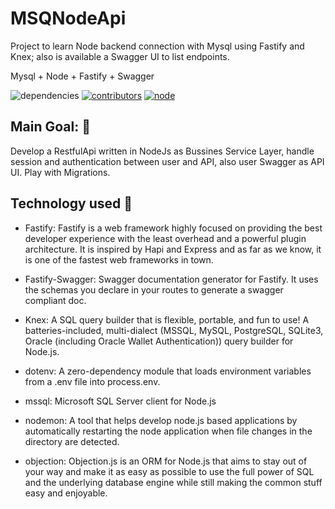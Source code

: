 # MSQNodeApi

Project to learn Node backend connection with Mysql using Fastify and Knex; also is available a Swagger UI to list endpoints.

Mysql + Node + Fastify + Swagger

![dependencies][dependencies-up-to-date]
[![contributors][contributors]][contributors-url]
[![node][node-img]][node-url]

[dependencies-up-to-date]: https://img.shields.io/badge/dependencies-up%20to%20date-brightgreen
[contributors]: https://img.shields.io/github/contributors/begandroide/MSQNodeApi?color=%23GGG&logoColor=%23FFFF
[contributors-url]: https://github.com/begandroide/MSQNodeApi/graphs/contributors
[node-img]: https://img.shields.io/node/v/vite.svg
[node-url]: https://nodejs.org/en/about/releases/

## Main Goal: :checkered_flag:

Develop a RestfulApi written in NodeJs as Bussines Service Layer, handle session and authentication between user and API, also user Swagger as API UI. 
Play with Migrations.

## Technology used :diamond_shape_with_a_dot_inside:

- Fastify: Fastify is a web framework highly focused on providing the best developer experience with the least overhead and a powerful plugin architecture. It is inspired by Hapi and Express and as far as we know, it is one of the fastest web frameworks in town. 

- Fastify-Swagger: Swagger documentation generator for Fastify. It uses the schemas you declare in your routes to generate a swagger compliant doc.

- Knex: A SQL query builder that is flexible, portable, and fun to use! A batteries-included, multi-dialect (MSSQL, MySQL, PostgreSQL, SQLite3, Oracle (including Oracle Wallet Authentication)) query builder for Node.js.

- dotenv: A zero-dependency module that loads environment variables from a .env file into process.env.

- mssql: Microsoft SQL Server client for Node.js

- nodemon: A tool that helps develop node.js based applications by automatically restarting the node application when file changes in the directory are detected.

- objection: Objection.js is an ORM for Node.js that aims to stay out of your way and make it as easy as possible to use the full power of SQL and the underlying database engine while still making the common stuff easy and enjoyable.


